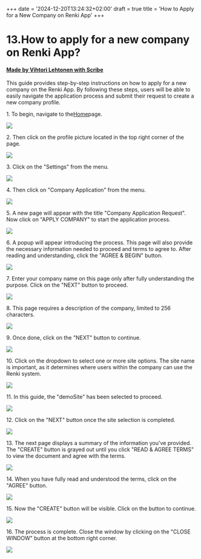 +++
date = '2024-12-20T13:24:32+02:00'
draft = true
title = 'How to Apply for a New Company on Renki App'
+++

# 13.How to apply for a new company on Renki App?
#### [Made by Vihtori Lehtonen with Scribe](https://scribehow.com/shared/13How_to_apply_for_a_new_company_on_Renki_App__t9OA059uQGmCi-iHLDxT0w)
This guide provides step-by-step instructions on how to apply for a new company on the Renki App. By following these steps, users will be able to easily navigate the application process and submit their request to create a new company profile.

1\. To begin, navigate to the[Home](https://demo.eu.renki.app/)page.

![](https://ajeuwbhvhr.cloudimg.io/colony-recorder.s3.amazonaws.com/files/2024-04-17/e458cb52-c387-46b8-a3e0-0498284d9d2a/ascreenshot.jpeg?tl_px=0,73&br_px=859,554&force_format=jpeg&q=100&width=860&wat_scale=76&wat=1&wat_opacity=0.7&wat_gravity=northwest&wat_url=https://colony-recorder.s3.us-west-1.amazonaws.com/images/watermarks/FB923C_standard.png&wat_pad=57,212)


2\. Then click on the profile picture located in the top right corner of the page.

![](https://ajeuwbhvhr.cloudimg.io/colony-recorder.s3.amazonaws.com/files/2024-04-17/4db455ae-122b-4540-a31d-ce7e34f19327/ascreenshot.jpeg?tl_px=1060,0&br_px=1920,480&force_format=jpeg&q=100&width=860&wat_scale=76&wat=1&wat_opacity=0.7&wat_gravity=northwest&wat_url=https://colony-recorder.s3.us-west-1.amazonaws.com/images/watermarks/FB923C_standard.png&wat_pad=764,12)


3\. Click on the "Settings" from the menu.

![](https://ajeuwbhvhr.cloudimg.io/colony-recorder.s3.amazonaws.com/files/2024-04-17/21a39077-55b7-48c1-9be3-ffb82c088470/ascreenshot.jpeg?tl_px=1060,0&br_px=1920,480&force_format=jpeg&q=100&width=860&wat_scale=76&wat=1&wat_opacity=0.7&wat_gravity=northwest&wat_url=https://colony-recorder.s3.us-west-1.amazonaws.com/images/watermarks/FB923C_standard.png&wat_pad=769,162)


4\. Then click on "Company Application" from the menu.

![](https://ajeuwbhvhr.cloudimg.io/colony-recorder.s3.amazonaws.com/files/2024-04-17/977934e6-84fe-4cb6-888b-1c3445a4acb8/ascreenshot.jpeg?tl_px=1060,91&br_px=1920,572&force_format=jpeg&q=100&width=860&wat_scale=76&wat=1&wat_opacity=0.7&wat_gravity=northwest&wat_url=https://colony-recorder.s3.us-west-1.amazonaws.com/images/watermarks/FB923C_standard.png&wat_pad=736,212)


5\. A new page will appear with the title "Company Application Request". Now click on "APPLY COMPANY" to start the application process.

![](https://ajeuwbhvhr.cloudimg.io/colony-recorder.s3.amazonaws.com/files/2024-04-17/b9018f60-4fdf-4fb4-9405-2e3a7c72a34c/ascreenshot.jpeg?tl_px=0,0&br_px=859,480&force_format=jpeg&q=100&width=860&wat_scale=76&wat=1&wat_opacity=0.7&wat_gravity=northwest&wat_url=https://colony-recorder.s3.us-west-1.amazonaws.com/images/watermarks/FB923C_standard.png&wat_pad=357,186)


6\. A popup will appear introducing the process. This page will also provide the necessary information needed to proceed and terms to agree to. After reading and understanding, click the "AGREE & BEGIN" button.

![](https://ajeuwbhvhr.cloudimg.io/colony-recorder.s3.amazonaws.com/files/2024-04-17/83d81656-a0bd-4c53-91b3-671e881b8ee3/user_cropped_screenshot.jpeg?tl_px=0,0&br_px=1548,874&force_format=jpeg&q=100&width=1120.0&wat=1&wat_opacity=0.7&wat_gravity=northwest&wat_url=https://colony-recorder.s3.us-west-1.amazonaws.com/images/watermarks/FB923C_standard.png&wat_pad=1016,563)


7\. Enter your company name on this page only after fully understanding the purpose. Click on the "NEXT" button to proceed.

![](https://ajeuwbhvhr.cloudimg.io/colony-recorder.s3.amazonaws.com/files/2024-04-17/47142f0e-9b32-41ce-a1b3-d323bff217af/ascreenshot.jpeg?tl_px=200,6&br_px=1920,968&force_format=jpeg&q=100&width=1120.0&wat=1&wat_opacity=0.7&wat_gravity=northwest&wat_url=https://colony-recorder.s3.us-west-1.amazonaws.com/images/watermarks/FB923C_standard.png&wat_pad=928,527)


8\. This page requires a description of the company, limited to 256 characters.

![](https://ajeuwbhvhr.cloudimg.io/colony-recorder.s3.amazonaws.com/files/2024-04-17/940da593-1e0e-405c-8645-7d091a4377aa/ascreenshot.jpeg?tl_px=0,0&br_px=1719,961&force_format=jpeg&q=100&width=1120.0&wat=1&wat_opacity=0.7&wat_gravity=northwest&wat_url=https://colony-recorder.s3.us-west-1.amazonaws.com/images/watermarks/FB923C_standard.png&wat_pad=441,266)


9\. Once done, click on the "NEXT" button to continue.

![](https://ajeuwbhvhr.cloudimg.io/colony-recorder.s3.amazonaws.com/files/2024-04-17/11d82a48-5aff-4c32-841b-e472166aaada/ascreenshot.jpeg?tl_px=1060,487&br_px=1920,968&force_format=jpeg&q=100&width=860&wat_scale=76&wat=1&wat_opacity=0.7&wat_gravity=northwest&wat_url=https://colony-recorder.s3.us-west-1.amazonaws.com/images/watermarks/FB923C_standard.png&wat_pad=593,363)


10\. Click on the dropdown to select one or more site options. The site name is important, as it determines where users within the company can use the Renki system.

![](https://ajeuwbhvhr.cloudimg.io/colony-recorder.s3.amazonaws.com/files/2024-04-17/b520e3cf-9b19-457d-908f-3a45f7cd9b25/ascreenshot.jpeg?tl_px=200,0&br_px=1920,961&force_format=jpeg&q=100&width=1120.0&wat=1&wat_opacity=0.7&wat_gravity=northwest&wat_url=https://colony-recorder.s3.us-west-1.amazonaws.com/images/watermarks/FB923C_standard.png&wat_pad=615,225)


11\. In this guide, the "demoSite" has been selected to proceed.

![](https://ajeuwbhvhr.cloudimg.io/colony-recorder.s3.amazonaws.com/files/2024-04-17/1fe9af9b-c8e7-4ab5-8dec-ef1c356a8cc1/ascreenshot.jpeg?tl_px=0,212&br_px=859,693&force_format=jpeg&q=100&width=860&wat_scale=76&wat=1&wat_opacity=0.7&wat_gravity=northwest&wat_url=https://colony-recorder.s3.us-west-1.amazonaws.com/images/watermarks/FB923C_standard.png&wat_pad=333,212)


12\. Click on the "NEXT" button once the site selection is completed.

![](https://ajeuwbhvhr.cloudimg.io/colony-recorder.s3.amazonaws.com/files/2024-04-17/40918391-e482-4119-a84b-757e6b7ab12c/ascreenshot.jpeg?tl_px=1060,487&br_px=1920,968&force_format=jpeg&q=100&width=860&wat_scale=76&wat=1&wat_opacity=0.7&wat_gravity=northwest&wat_url=https://colony-recorder.s3.us-west-1.amazonaws.com/images/watermarks/FB923C_standard.png&wat_pad=588,364)


13\. The next page displays a summary of the information you've provided. The "CREATE" button is grayed out until you click "READ & AGREE TERMS" to view the document and agree with the terms.

![](https://ajeuwbhvhr.cloudimg.io/colony-recorder.s3.amazonaws.com/files/2024-04-17/fa076335-5186-45c4-b5ae-06d841e3af86/ascreenshot.jpeg?tl_px=200,0&br_px=1920,961&force_format=jpeg&q=100&width=1120.0&wat=1&wat_opacity=0.7&wat_gravity=northwest&wat_url=https://colony-recorder.s3.us-west-1.amazonaws.com/images/watermarks/FB923C_standard.png&wat_pad=585,185)


14\. When you have fully read and understood the terms, click on the "AGREE" button.

![](https://ajeuwbhvhr.cloudimg.io/colony-recorder.s3.amazonaws.com/files/2024-04-17/f1d548b8-85aa-4fa9-b13e-ab88f37f2443/ascreenshot.jpeg?tl_px=524,198&br_px=1900,968&force_format=jpeg&q=100&width=1120.0&wat=1&wat_opacity=0.7&wat_gravity=northwest&wat_url=https://colony-recorder.s3.us-west-1.amazonaws.com/images/watermarks/FB923C_standard.png&wat_pad=524,541)


15\. Now the "CREATE" button will be visible. Click on the button to continue.

![](https://ajeuwbhvhr.cloudimg.io/colony-recorder.s3.amazonaws.com/files/2024-04-17/938dac2d-36c7-4ff3-a8c5-f8fc2d1de401/ascreenshot.jpeg?tl_px=1060,487&br_px=1920,968&force_format=jpeg&q=100&width=860&wat_scale=76&wat=1&wat_opacity=0.7&wat_gravity=northwest&wat_url=https://colony-recorder.s3.us-west-1.amazonaws.com/images/watermarks/FB923C_standard.png&wat_pad=551,358)


16\. The process is complete. Close the window by clicking on the "CLOSE WINDOW" button at the bottom right corner.

![](https://ajeuwbhvhr.cloudimg.io/colony-recorder.s3.amazonaws.com/files/2024-04-17/748598a9-8323-4f8d-a959-67f5eb048579/ascreenshot.jpeg?tl_px=544,198&br_px=1920,968&force_format=jpeg&q=100&width=1120.0&wat=1&wat_opacity=0.7&wat_gravity=northwest&wat_url=https://colony-recorder.s3.us-west-1.amazonaws.com/images/watermarks/FB923C_standard.png&wat_pad=847,519)